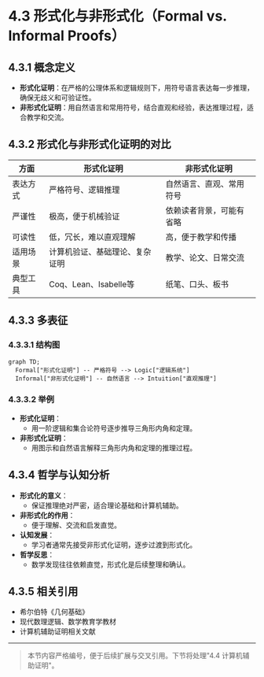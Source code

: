 # 4.3 形式化与非形式化（Formal vs. Informal Proofs）

## 4.3.1 概念定义

- **形式化证明**：在严格的公理体系和逻辑规则下，用符号语言表达每一步推理，确保无歧义和可验证性。
- **非形式化证明**：用自然语言和常用符号，结合直观和经验，表达推理过程，适合教学和交流。

## 4.3.2 形式化与非形式化证明的对比

| 方面       | 形式化证明                         | 非形式化证明                       |
|------------|------------------------------------|------------------------------------|
| 表达方式   | 严格符号、逻辑推理                 | 自然语言、直观、常用符号           |
| 严谨性     | 极高，便于机械验证                 | 依赖读者背景，可能有省略           |
| 可读性     | 低，冗长，难以直观理解             | 高，便于教学和传播                 |
| 适用场景   | 计算机验证、基础理论、复杂证明     | 教学、论文、日常交流               |
| 典型工具   | Coq、Lean、Isabelle等              | 纸笔、口头、板书                   |

## 4.3.3 多表征

### 4.3.3.1 结构图

```mermaid
graph TD;
  Formal["形式化证明"] -- 严格符号 --> Logic["逻辑系统"]
  Informal["非形式化证明"] -- 自然语言 --> Intuition["直观推理"]
```

### 4.3.3.2 举例

- **形式化证明**：
  - 用一阶逻辑和集合论符号逐步推导三角形内角和定理。
- **非形式化证明**：
  - 用图示和自然语言解释三角形内角和定理的推理过程。

## 4.3.4 哲学与认知分析

- **形式化的意义**：
  - 保证推理绝对严密，适合理论基础和计算机辅助。
- **非形式化的作用**：
  - 便于理解、交流和启发直觉。
- **认知发展**：
  - 学习者通常先接受非形式化证明，逐步过渡到形式化。
- **哲学反思**：
  - 数学发现往往依赖直觉，形式化是后续整理和确认。

## 4.3.5 相关引用

- 希尔伯特《几何基础》
- 现代数理逻辑、数学教育学教材
- 计算机辅助证明相关文献

---

> 本节内容严格编号，便于后续扩展与交叉引用。下节将处理"4.4 计算机辅助证明"。
